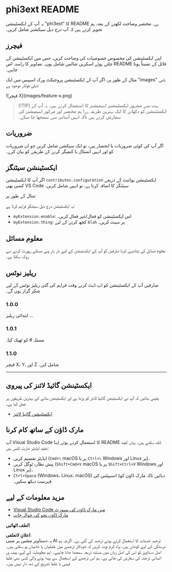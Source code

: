 # phi3ext README

یہ آپ کے ایکسٹینشن "phi3ext" کا README ہے۔ مختصر وضاحت لکھنے کے بعد، ہم تجویز کرتے ہیں کہ آپ درج ذیل سیکشنز شامل کریں۔

## فیچرز

اپنے ایکسٹینشن کی مخصوص خصوصیات کی وضاحت کریں، جس میں ایکسٹینشن کے چلتے ہوئے اسکرین شاٹس شامل ہوں۔ تصاویر کا راستہ اس README فائل کے نسبتاً ہونا چاہیے۔

مثال کے طور پر، اگر آپ کے ایکسٹینشن پروجیکٹ ورک اسپیس میں ایک "images" نامی ذیلی فولڈر موجود ہے:

\!\[فیچر X\]\(images/feature-x.png\)

> [!TIP] بہت سے مشہور ایکسٹینشنز اینیمیشنز کا استعمال کرتے ہیں۔ یہ آپ کے ایکسٹینشن کو دکھانے کا ایک بہترین طریقہ ہے! ہم مختصر اور مرکوز اینیمیشنز کی سفارش کرتے ہیں تاکہ انہیں آسانی سے سمجھا جا سکے۔

## ضروریات

اگر آپ کی کوئی ضروریات یا انحصار ہیں، تو ایک سیکشن شامل کریں جو ان ضروریات کو اور انہیں انسٹال یا کنفیگر کرنے کے طریقے کو بیان کرے۔

## ایکسٹینشن سیٹنگز

اگر آپ کا ایکسٹینشن `contributes.configuration` ایکسٹینشن پوائنٹ کے ذریعے کسی بھی VS Code سیٹنگز کا اضافہ کرتا ہے، تو انہیں شامل کریں۔

مثال کے طور پر:

یہ ایکسٹینشن درج ذیل سیٹنگز فراہم کرتا ہے:

* `myExtension.enable`: اس ایکسٹینشن کو فعال/غیر فعال کریں۔
* `myExtension.thing`: کچھ کرنے کے لیے `blah` پر سیٹ کریں۔

## معلوم مسائل

معلوم مسائل کی نشاندہی کرنا صارفین کو آپ کے ایکسٹینشن کے لیے بار بار وہی مسئلے رپورٹ کرنے سے روک سکتا ہے۔

## ریلیز نوٹس

صارفین آپ کے ایکسٹینشن کو اپ ڈیٹ کرتے وقت فراہم کی گئی ریلیز نوٹس کے لیے شکر گزار ہوں گے۔

### 1.0.0

ابتدائی ریلیز ...

### 1.0.1

مسئلہ # کو ٹھیک کیا۔

### 1.1.0

فیچر X، Y، اور Z شامل کیے۔

---

## ایکسٹینشن گائیڈ لائنز کی پیروی

یقینی بنائیں کہ آپ نے ایکسٹینشن گائیڈ لائنز کو پڑھا ہے اور ایکسٹینشن بنانے کے بہترین طریقوں پر عمل کیا ہے۔

* [ایکسٹینشن گائیڈ لائنز](https://code.visualstudio.com/api/references/extension-guidelines?WT.mc_id=aiml-137032-kinfeylo)

## مارک ڈاؤن کے ساتھ کام کرنا

آپ Visual Studio Code کا استعمال کرتے ہوئے اپنا README لکھ سکتے ہیں۔ یہاں کچھ مفید ایڈیٹر شارٹ کٹس ہیں:

* ایڈیٹر تقسیم کریں (`Cmd+\` macOS پر یا `Ctrl+\` Windows اور Linux پر)۔
* پیش نظارہ ٹوگل کریں (`Shift+Cmd+V` macOS پر یا `Shift+Ctrl+V` Windows اور Linux پر)۔
* `Ctrl+Space` (Windows، Linux، macOS) دبائیں تاکہ مارک ڈاؤن کوڈ اسنیپٹس کی فہرست دیکھ سکیں۔

## مزید معلومات کے لیے

* [Visual Studio Code میں مارک ڈاؤن کی سپورٹ](http://code.visualstudio.com/docs/languages/markdown?WT.mc_id=aiml-137032-kinfeylo)
* [مارک ڈاؤن نحو کی حوالہ جات](https://help.github.com/articles/markdown-basics/)

**لطف اٹھائیں!**

**اعلانِ لاتعلقی**:  
یہ دستاویز مشین پر مبنی AI ترجمہ خدمات کا استعمال کرتے ہوئے ترجمہ کی گئی ہے۔ اگرچہ ہم درستگی کے لیے کوشاں ہیں، براہ کرم نوٹ کریں کہ خودکار ترجمے میں غلطیاں یا خامیاں ہو سکتی ہیں۔ اصل دستاویز کو اس کی اصل زبان میں مستند ذریعہ سمجھا جانا چاہیے۔ اہم معلومات کے لیے، پیشہ ور انسانی ترجمہ کی سفارش کی جاتی ہے۔ ہم اس ترجمے کے استعمال سے پیدا ہونے والی کسی بھی غلط فہمی یا غلط تشریح کے ذمہ دار نہیں ہیں۔